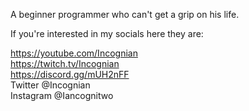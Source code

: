 A beginner programmer who can't get a grip on his life.

If you're interested in my socials here they are:

https://youtube.com/Incognian </br>
https://twitch.tv/Incognian </br>
https://discord.gg/mUH2nFF </br>
Twitter @Incognian </br>
Instagram @Iancognitwo </br>
